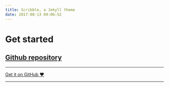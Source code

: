 ```yaml
---
title: Scribble, a Jekyll theme
date: 2017-08-13 09:06:52
---
```



# Get started

## [Github repository](https://github.com/muan/scribble/)

---

<a href="https://github.com/muan/scribble" class="pa3 tc ba br2 db">Get it on GitHub &hearts;</a>

---

